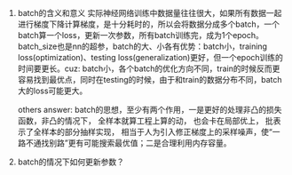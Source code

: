 1. batch的含义和意义
    实际神经网络训练中数据量往往很大，如果所有数据一起进行梯度下降计算梯度，是十分耗时的，所以会将数据分成多个batch，一个batch算一个loss，更新一次参数，所有batch训练完，成为1个epoch。
    batch_size也是nn的超参，batch的大、小各有优势：batch小，training loss(optimization)、testing loss(generalization)更好，但一个epoch训练的时间要更长。cuz: batch小，各个batch的优化方向不同，train的时候反而更容易找到最优点，同时在testing的时候，由于和train的数据分布不同，batch大的loss可能更大。
    
    others answer: batch的思想，至少有两个作用，一是更好的处理非凸的损失函数，非凸的情况下， 全样本就算工程上算的动， 也会卡在局部优上， 批表示了全样本的部分抽样实现， 相当于人为引入修正梯度上的采样噪声，使“一路不通找别路”更有可能搜索最优值；二是合理利用内存容量。

2. batch的情况下如何更新参数？
